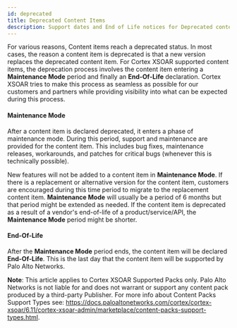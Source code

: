 ```yaml
---
id: deprecated
title: Deprecated Content Items
description: Support dates and End of Life notices for Deprecated content items (Integrations, Scripts, Playbooks). 
---
```

For various reasons, Content items reach a deprecated status. In most cases, the reason a content item is deprecated is that a new version replaces the deprecated content item. For Cortex XSOAR supported content items, the deprecation process involves the content item entering a **Maintenance Mode** period and finally an **End-Of-Life** declaration. Cortex XSOAR tries to make this process as seamless as possible for our customers and partners while providing visibility into what can be expected during this process.

#### Maintenance Mode
After a content item is declared deprecated, it enters a phase of maintenance mode. During this period, support and maintenance are provided for the content item. This includes bug fixes, maintenance releases, workarounds, and patches for critical bugs (whenever this is technically possible).

New features will not be added to a content item in **Maintenance Mode**. If there is a replacement or alternative version for the content item, customers are encouraged during this time period to migrate to the replacement content item. **Maintenance Mode** will usually be a period of 6 months but that period might be extended as needed. If the content item is deprecated as a result of a vendor's end-of-life of a product/service/API, the **Maintenance Mode** period might be shorter.

#### End-Of-Life
After the **Maintenance Mode** period ends, the content item will be declared **End-Of-Life**. This is the last day that the content item will be supported by Palo Alto Networks.

**Note**: This article applies to Cortex XSOAR Supported Packs only. Palo Alto Networks is not liable for and does not warrant or support any content pack produced by a third-party Publisher. For more info about Content Packs Support Types see: https://docs.paloaltonetworks.com/cortex/cortex-xsoar/6.11/cortex-xsoar-admin/marketplace/content-packs-support-types.html.
